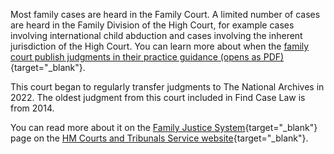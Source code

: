 Most family cases are heard in the Family Court. A limited number of cases are heard in the Family Division of the High Court, for example cases involving international child abduction and cases involving the inherent jurisdiction of the High Court. You can learn more about when the [family court publish judgments in their practice guidance (opens as PDF)](https://www.judiciary.uk/wp-content/uploads/2014/01/transparency-in-the-family-courts-jan-2014-1.pdf){target="\_blank"}.

This court began to regularly transfer judgments to The National Archives in 2022. The oldest judgment from this court included in Find Case Law is from 2014.

You can read more about it on the [Family Justice System](https://www.judiciary.uk/courts-and-tribunals/family-law-courts/){target="\_blank"} page on the [HM Courts and Tribunals Service website](https://www.gov.uk/government/organisations/hm-courts-and-tribunals-service/about){target="\_blank"}.
